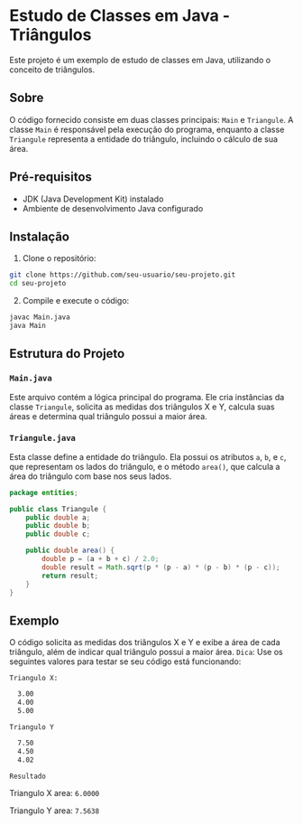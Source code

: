 
# Estudo de Classes em Java - Triângulos

Este projeto é um exemplo de estudo de classes em Java, utilizando o conceito de triângulos.

## Sobre

O código fornecido consiste em duas classes principais: `Main` e `Triangule`. A classe `Main` é responsável pela execução do programa, enquanto a classe `Triangule` representa a entidade do triângulo, incluindo o cálculo de sua área.

## Pré-requisitos

- JDK (Java Development Kit) instalado
- Ambiente de desenvolvimento Java configurado

## Instalação

1. Clone o repositório:

```bash
git clone https://github.com/seu-usuario/seu-projeto.git
cd seu-projeto
```

2. Compile e execute o código:

```bash
javac Main.java
java Main
```

## Estrutura do Projeto

### `Main.java`

Este arquivo contém a lógica principal do programa. Ele cria instâncias da classe `Triangule`, solicita as medidas dos triângulos X e Y, calcula suas áreas e determina qual triângulo possui a maior área.

### `Triangule.java`

Esta classe define a entidade do triângulo. Ela possui os atributos `a`, `b`, e `c`, que representam os lados do triângulo, e o método `area()`, que calcula a área do triângulo com base nos seus lados.

```java
package entities;

public class Triangule {
    public double a;
    public double b;
    public double c;

    public double area() {
        double p = (a + b + c) / 2.0;
        double result = Math.sqrt(p * (p - a) * (p - b) * (p - c));
        return result;
    }
}
```

## Exemplo

O código solicita as medidas dos triângulos X e Y e exibe a área de cada triângulo, além de indicar qual triângulo possui a maior área.
`Dica`: Use os seguintes valores para testar se seu código está funcionando:

  `Triangulo X:`
  ```bash
    3.00
    4.00
    5.00
```

  `Triangulo Y`
  ```bash
    7.50
    4.50
    4.02
```

  `Resultado`
  
  Triangulo X area: `6.0000`
  
  Triangulo Y area: `7.5638`
